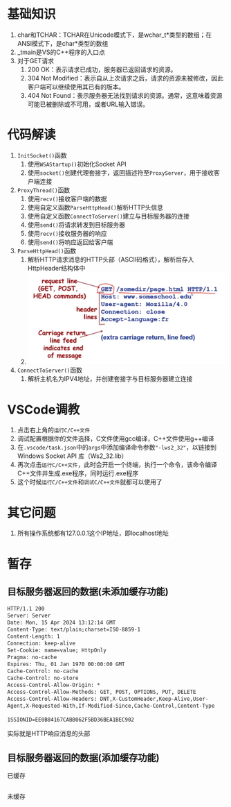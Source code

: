 # 基础知识
1. char和TCHAR：TCHAR在Unicode模式下，是wchar_t\*类型的数组；在ANSI模式下，是char\*类型的数组
2. _tmain是VS的C++程序的入口点
3. 对于GET请求
   1. 200 OK：表示请求已成功，服务器已返回请求的资源。
   2. 304 Not Modified：表示自从上次请求之后，请求的资源未被修改，因此客户端可以继续使用其已有的版本。
   3. 404 Not Found：表示服务器无法找到请求的资源。通常，这意味着资源可能已被删除或不可用，或者URL输入错误。

# 代码解读
1. `InitSocket()`函数
   1. 使用`WSAStartup()`初始化Socket API
   2. 使用`socket()`创建代理套接字，返回描述符至`ProxyServer`，用于接收客户端连接
2. `ProxyThread()`函数
   1. 使用`recv()`接收客户端的数据
   2. 使用自定义函数`ParseHttpHead()`解析HTTP头信息
   3. 使用自定义函数`ConnectToServer()`建立与目标服务器的连接
   4. 使用`send()`将请求转发到目标服务器
   5. 使用`recv()`接收服务器的响应
   6. 使用`send()`将响应返回给客户端
3. `ParseHttpHead()`函数
   1. 解析HTTP请求消息的HTTP头部（ASCII码格式），解析后存入HttpHeader结构体中
   2. ![](./image/http请求消息.jpg)
4. `ConnectToServer()`函数
   1. 解析主机名为IPV4地址，并创建套接字与目标服务器建立连接

# VSCode调教
1. 点击右上角的`运行C/C++文件`
2. 调试配置根据你的文件选择，C文件使用gcc编译，C++文件使用g++编译
3. 在`.vscode/task.json`中的`args`中添加编译命令参数`"-lws2_32"`，以链接到 Windows Socket API 库（Ws2_32.lib）
4. 再次点击`运行C/C++文件`，此时会开启一个终端，执行一个命令，该命令编译C++文件并生成.exe程序，同时运行.exe程序
5. 这个时候`运行C/C++文件`和`调试C/C++文件`就都可以使用了

# 其它问题
1. 所有操作系统都有127.0.0.1这个IP地址，即localhost地址

# 暂存
## 目标服务器返回的数据(未添加缓存功能)
```
HTTP/1.1 200 
Server: Server
Date: Mon, 15 Apr 2024 13:12:14 GMT
Content-Type: text/plain;charset=ISO-8859-1
Content-Length: 1
Connection: keep-alive
Set-Cookie: name=value; HttpOnly
Pragma: no-cache
Expires: Thu, 01 Jan 1970 00:00:00 GMT
Cache-Control: no-cache
Cache-Control: no-store
Access-Control-Allow-Origin: *
Access-Control-Allow-Methods: GET, POST, OPTIONS, PUT, DELETE
Access-Control-Allow-Headers: DNT,X-CustomHeader,Keep-Alive,User-Agent,X-Requested-With,If-Modified-Since,Cache-Control,Content-Type

1SSIONID=EE0B84167CABB062F5BD36BEA1BEC902
```
实际就是HTTP响应消息的头部

## 目标服务器返回的数据(添加缓存功能)
已缓存
```
```
未缓存
```
```